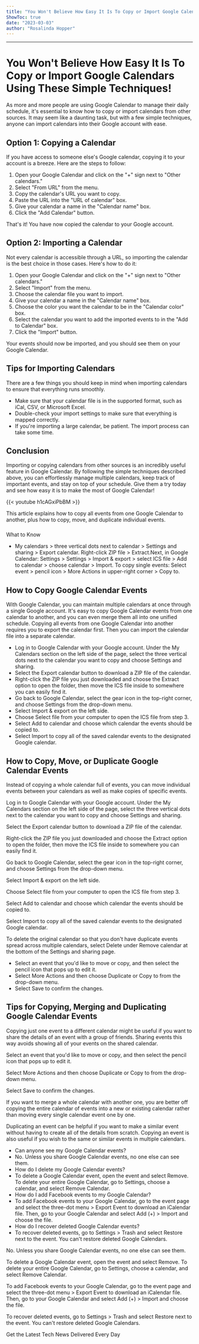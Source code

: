 ```yaml
---
title: "You Won't Believe How Easy It Is To Copy or Import Google Calendars Using These Simple Techniques!"
ShowToc: true 
date: "2023-03-03"
author: "Rosalinda Hopper"
---
```

*****
# You Won't Believe How Easy It Is To Copy or Import Google Calendars Using These Simple Techniques!

As more and more people are using Google Calendar to manage their daily schedule, it's essential to know how to copy or import calendars from other sources. It may seem like a daunting task, but with a few simple techniques, anyone can import calendars into their Google account with ease.

## Option 1: Copying a Calendar

If you have access to someone else's Google calendar, copying it to your account is a breeze. Here are the steps to follow:

1. Open your Google Calendar and click on the "+" sign next to "Other calendars."
2. Select "From URL" from the menu.
3. Copy the calendar's URL you want to copy.
4. Paste the URL into the "URL of calendar" box.
5. Give your calendar a name in the "Calendar name" box.
6. Click the "Add Calendar" button.

That's it! You have now copied the calendar to your Google account.

## Option 2: Importing a Calendar

Not every calendar is accessible through a URL, so importing the calendar is the best choice in those cases. Here's how to do it:

1. Open your Google Calendar and click on the "+" sign next to "Other calendars."
2. Select "Import" from the menu.
3. Choose the calendar file you want to import.
4. Give your calendar a name in the "Calendar name" box.
5. Choose the color you want the calendar to be in the "Calendar color" box.
6. Select the calendar you want to add the imported events to in the "Add to Calendar" box.
7. Click the "Import" button.

Your events should now be imported, and you should see them on your Google Calendar.

## Tips for Importing Calendars

There are a few things you should keep in mind when importing calendars to ensure that everything runs smoothly.

- Make sure that your calendar file is in the supported format, such as iCal, CSV, or Microsoft Excel.
- Double-check your import settings to make sure that everything is mapped correctly.
- If you're importing a large calendar, be patient. The import process can take some time.

## Conclusion

Importing or copying calendars from other sources is an incredibly useful feature in Google Calendar. By following the simple techniques described above, you can effortlessly manage multiple calendars, keep track of important events, and stay on top of your schedule. Give them a try today and see how easy it is to make the most of Google Calendar!

{{< youtube h1cAGxiPbBM >}} 




This article explains how to copy all events from one Google Calendar to another, plus how to copy, move, and duplicate individual events.

 
### 
What to Know
 
- My calendars > three vertical dots next to calendar > Settings and sharing > Export calendar. Right-click ZIP file > Extract.Next, in Google Calendar: Settings > Settings > Import & export > select ICS file > Add to calendar > choose calendar > Import. To copy single events: Select event > pencil icon > More Actions in upper-right corner > Copy to.

 
##   How to Copy Google Calendar Events  
 

With Google Calendar, you can maintain multiple calendars at once through a single Google account. It's easy to copy Google Calendar events from one calendar to another, and you can even merge them all into one unified schedule. Copying all events from one Google Calendar into another requires you to export the calendar first. Then you can import the calendar file into a separate calendar.

 
- Log in to Google Calendar with your Google account. Under the My Calendars section on the left side of the page, select the three vertical dots next to the calendar you want to copy and choose Settings and sharing.
 - Select the Export calendar button to download a ZIP file of the calendar.
 - Right-click the ZIP file you just downloaded and choose the Extract option to open the folder, then move the ICS file inside to somewhere you can easily find it.
 - Go back to Google Calendar, select the gear icon in the top-right corner, and choose Settings from the drop-down menu.
 - Select Import & export on the left side.
 - Choose Select file from your computer to open the ICS file from step 3.
 - Select Add to calendar and choose which calendar the events should be copied to.
 - Select Import to copy all of the saved calendar events to the designated Google calendar.

 
##   How to Copy, Move, or Duplicate Google Calendar Events  
 

Instead of copying a whole calendar full of events, you can move individual events between your calendars as well as make copies of specific events.

 

Log in to Google Calendar with your Google account. Under the My Calendars section on the left side of the page, select the three vertical dots next to the calendar you want to copy and choose Settings and sharing.

 

Select the Export calendar button to download a ZIP file of the calendar.

 

Right-click the ZIP file you just downloaded and choose the Extract option to open the folder, then move the ICS file inside to somewhere you can easily find it.

 

Go back to Google Calendar, select the gear icon in the top-right corner, and choose Settings from the drop-down menu.

 

Select Import & export on the left side.

 

Choose Select file from your computer to open the ICS file from step 3.

 

Select Add to calendar and choose which calendar the events should be copied to.

 

Select Import to copy all of the saved calendar events to the designated Google calendar.

 
To delete the original calendar so that you don't have duplicate events spread across multiple calendars, select Delete under Remove calendar at the bottom of the Settings and sharing page.
 
- Select an event that you'd like to move or copy, and then select the pencil icon that pops up to edit it.
 - Select More Actions and then choose Duplicate or Copy to from the drop-down menu.
 - Select Save to confirm the changes.

 
##   Tips for Copying, Merging and Duplicating Google Calendar Events  
 

Copying just one event to a different calendar might be useful if you want to share the details of an event with a group of friends. Sharing events this way avoids showing all of your events on the shared calendar.

 

Select an event that you'd like to move or copy, and then select the pencil icon that pops up to edit it.

 

Select More Actions and then choose Duplicate or Copy to from the drop-down menu.

 

Select Save to confirm the changes.

 

If you want to merge a whole calendar with another one, you are better off copying the entire calendar of events into a new or existing calendar rather than moving every single calendar event one by one.

 

Duplicating an event can be helpful if you want to make a similar event without having to create all of the details from scratch. Copying an event is also useful if you wish to the same or similar events in multiple calendars.

 
- Can anyone see my Google Calendar events?
 - No. Unless you share Google Calendar events, no one else can see them.
 - How do I delete my Google Calendar events?
 - To delete a Google Calendar event, open the event and select Remove. To delete your entire Google Calendar, go to Settings, choose a calendar, and select Remove Calendar.
 - How do I add Facebook events to my Google Calendar?
 - To add Facebook events to your Google Calendar, go to the event page and select the three-dot menu > Export Event to download an iCalendar file. Then, go to your Google Calendar and select Add (+) > Import and choose the file.
 - How do I recover deleted Google Calendar events?
 - To recover deleted events, go to Settings > Trash and select Restore next to the event. You can't restore deleted Google Calendars.

 
No. Unless you share Google Calendar events, no one else can see them.
 
To delete a Google Calendar event, open the event and select Remove. To delete your entire Google Calendar, go to Settings, choose a calendar, and select Remove Calendar.
 
To add Facebook events to your Google Calendar, go to the event page and select the three-dot menu > Export Event to download an iCalendar file. Then, go to your Google Calendar and select Add (+) > Import and choose the file.
 
To recover deleted events, go to Settings > Trash and select Restore next to the event. You can't restore deleted Google Calendars.
 

Get the Latest Tech News Delivered Every Day




